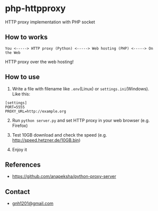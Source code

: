 # php-httpproxy
HTTP proxy implementation with PHP socket

## How to works
```
You <-----> HTTP proxy (Python) <-----> Web hosting (PHP) <-----> On the Web
```

HTTP proxy over the web hosting!

## How to use

1. Write a file with filename like `.env`(Linux) or `settings.ini`(Windows). Like this:

```
[settings]
PORT=5555
PROXY_URL=http://example.org
```

2. Run `python server.py` and set HTTP proxy in your web browser (e.g. Firefox)

3. Test 10GB download and check the speed (e.g. http://speed.hetzner.de/10GB.bin)

3. Enjoy it

## References
* https://github.com/anapeksha/python-proxy-server

## Contact
* gnh1201@gmail.com
